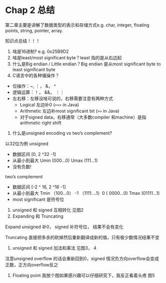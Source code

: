 # Chap 2 总结

第二章主要是讲解了数据类型的表示和存储方式e.g. char, integer, floating points, string, pointer, array.

知识点总结！！！

1. 啥是16进制? e.g. 0x25B9D2
2. 啥是least/most significant byte？least 指的是从右边起
3. 什么是Big endian / Little endian？Big endian 是从most significant byte to least significant byte
4. C语言中的各种骚操作？
- 位操作：~, ｜， &， ^
- 逻辑运算：！， &&， ｜｜
- 左右移：左移没啥可说的，右移需要注意有两种方式
    - Logical  左边补0 (`>>>` in Java)
    - Arithmetic 左边补most significant bit (`>>` in Java)
    - 对于signed data，右移通常（大多数compiler 和machine）是指arithmetic right shift
1. 什么是unsigned encoding vs two’s complement? 

以32位为例 unsigned 

- 数据区间 [0, 2 ^32 -1]
- 从最小到最大 Umin (000…0)  Umax (111…1)
- 没有负数!

two’s complement

- 数据区间 [-2 ^ 16, 2 ^16 -1]
- 从最小到最大 Tmin （100…0）  -1 （1111….1）0 ( 0000…0) Tmax (01111…1)
- most significant 是符号位
1. unsigned 和 signed 互相转化 见图2
2. Expanding 和 Truncating

Expand unsigned 补0， signed 补符号位， 结果不会有变化

Truncating 直接把多余的砍掉然后重新翻译成新的值，只有极少数情况结果不变

1. unsigned 和 signed 加法和乘法 见图3， 4

注意unsigned overflow 的话会重新回到0，signed 情况负方向overflow会变成正数，正方向overflow反之

1. Floating point 我放个图如果感兴趣可以仔细研究下，我反正看着头疼 图5
